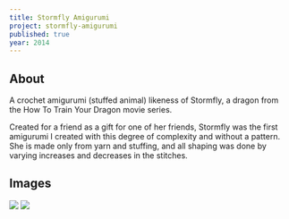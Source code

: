 ```yaml
---
title: Stormfly Amigurumi
project: stormfly-amigurumi
published: true
year: 2014
---
```

## About
A crochet amigurumi (stuffed animal) likeness of Stormfly, a dragon from the How To Train Your Dragon movie series.

Created for a friend as a gift for one of her friends, Stormfly was the first amigurumi I created with this degree of complexity and without a pattern. She is made only from yarn and stuffing, and all shaping was done by varying increases and decreases in the stitches.

## Images
<img src="{{site.url}}/assets/img/stormfly-f.jpg">

<img src="{{site.url}}/assets/img/stormfly-b.jpg">
